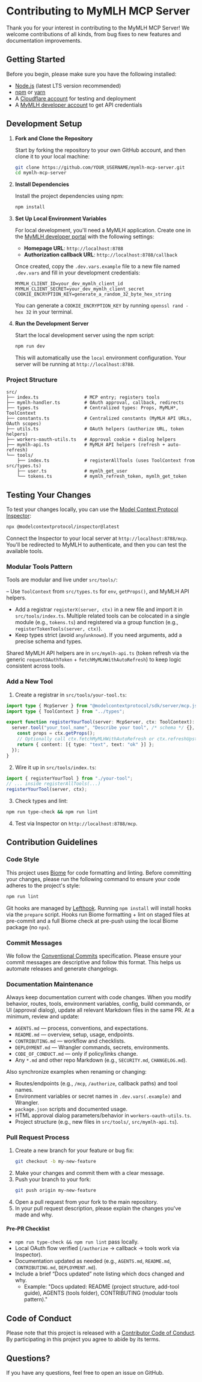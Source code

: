 # Contributing to MyMLH MCP Server

Thank you for your interest in contributing to the MyMLH MCP Server! We welcome contributions of all kinds, from bug fixes to new features and documentation improvements.

## Getting Started

Before you begin, please make sure you have the following installed:

- [Node.js](https://nodejs.org/) (latest LTS version recommended)
- [npm](https://www.npmjs.com/) or [yarn](https://yarnpkg.com/)
- A [Cloudflare account](https://dash.cloudflare.com/sign-up) for testing and deployment
- A [MyMLH developer account](https://my.mlh.io/developers) to get API credentials

## Development Setup

1.  **Fork and Clone the Repository**

    Start by forking the repository to your own GitHub account, and then clone it to your local machine:

    ```bash
    git clone https://github.com/YOUR_USERNAME/mymlh-mcp-server.git
    cd mymlh-mcp-server
    ```

2.  **Install Dependencies**

    Install the project dependencies using npm:

    ```bash
    npm install
    ```

3.  **Set Up Local Environment Variables**

    For local development, you'll need a MyMLH application. Create one in the [MyMLH developer portal](https://my.mlh.io/developers) with the following settings:

    -   **Homepage URL**: `http://localhost:8788`
    -   **Authorization callback URL**: `http://localhost:8788/callback`

    Once created, copy the `.dev.vars.example` file to a new file named `.dev.vars` and fill in your development credentials:

    ```
    MYMLH_CLIENT_ID=your_dev_mymlh_client_id
    MYMLH_CLIENT_SECRET=your_dev_mymlh_client_secret
    COOKIE_ENCRYPTION_KEY=generate_a_random_32_byte_hex_string
    ```

    You can generate a `COOKIE_ENCRYPTION_KEY` by running `openssl rand -hex 32` in your terminal.

4.  **Run the Development Server**

    Start the local development server using the npm script:

    ```bash
    npm run dev
    ```

    This will automatically use the `local` environment configuration. Your server will be running at `http://localhost:8788`.

### Project Structure

```
src/
├── index.ts                 # MCP entry; registers tools
├── mymlh-handler.ts         # OAuth approval, callback, redirects
├── types.ts                 # Centralized types: Props, MyMLH*, ToolContext
├── constants.ts             # Centralized constants (MyMLH API URLs, OAuth scopes)
├── utils.ts                 # OAuth helpers (authorize URL, token helpers)
├── workers-oauth-utils.ts   # Approval cookie + dialog helpers
├── mymlh-api.ts             # MyMLH API helpers (refresh + auto-refresh)
└── tools/
    ├── index.ts             # registerAllTools (uses ToolContext from src/types.ts)
    ├── user.ts              # mymlh_get_user
    └── tokens.ts            # mymlh_refresh_token, mymlh_get_token

```

## Testing Your Changes

To test your changes locally, you can use the [Model Context Protocol Inspector](https://modelcontextprotocol.io/docs/tools/inspector):

```bash
npx @modelcontextprotocol/inspector@latest
```

Connect the Inspector to your local server at `http://localhost:8788/mcp`. You'll be redirected to MyMLH to authenticate, and then you can test the available tools.

### Modular Tools Pattern

Tools are modular and live under `src/tools/`:

– Use `ToolContext` from `src/types.ts` for `env`, `getProps()`, and MyMLH API helpers.
- Add a registrar `registerX(server, ctx)` in a new file and import it in `src/tools/index.ts`. Multiple related tools can be colocated in a single module (e.g., `tokens.ts`) and registered via a group function (e.g., `registerTokenTools(server, ctx)`).
- Keep types strict (avoid `any`/`unknown`). If you need arguments, add a precise schema and types.

Shared MyMLH API helpers are in `src/mymlh-api.ts` (token refresh via the generic `requestOAuthToken` + `fetchMyMLHWithAutoRefresh`) to keep logic consistent across tools.

### Add a New Tool

1) Create a registrar in `src/tools/your-tool.ts`:

```ts
import type { McpServer } from "@modelcontextprotocol/sdk/server/mcp.js";
import type { ToolContext } from "../types";

export function registerYourTool(server: McpServer, ctx: ToolContext): void {
  server.tool("your_tool_name", "Describe your tool", /* schema */ {}, async () => {
    const props = ctx.getProps();
    // Optionally call ctx.fetchMyMLHWithAutoRefresh or ctx.refreshUpstreamToken
    return { content: [{ type: "text", text: "ok" }] };
  });
}
```

2) Wire it up in `src/tools/index.ts`:

```ts
import { registerYourTool } from "./your-tool";
// ... inside registerAllTools(...)
registerYourTool(server, ctx);
```

3) Check types and lint:

```bash
npm run type-check && npm run lint
```

4) Test via Inspector on `http://localhost:8788/mcp`.

## Contribution Guidelines

### Code Style

This project uses [Biome](https://biomejs.dev/) for code formatting and linting. Before committing your changes, please run the following command to ensure your code adheres to the project's style:

```bash
npm run lint
```

Git hooks are managed by [Lefthook](https://github.com/evilmartians/lefthook). Running `npm install` will install hooks via the `prepare` script. Hooks run Biome formatting + lint on staged files at pre-commit and a full Biome check at pre-push using the local Biome package (no `npx`).

### Commit Messages

We follow the [Conventional Commits](https://www.conventionalcommits.org/) specification. Please ensure your commit messages are descriptive and follow this format. This helps us automate releases and generate changelogs.

### Documentation Maintenance

Always keep documentation current with code changes. When you modify behavior, routes, tools, environment variables, config, build commands, or UI (approval dialog), update all relevant Markdown files in the same PR. At a minimum, review and update:

- `AGENTS.md` — process, conventions, and expectations.
- `README.md` — overview, setup, usage, endpoints.
- `CONTRIBUTING.md` — workflow and checklists.
- `DEPLOYMENT.md` — Wrangler commands, secrets, environments.
- `CODE_OF_CONDUCT.md` — only if policy/links change.
- Any `*.md` and other repo Markdown (e.g., `SECURITY.md`, `CHANGELOG.md`).

Also synchronize examples when renaming or changing:

- Routes/endpoints (e.g., `/mcp`, `/authorize`, callback paths) and tool names.
- Environment variables or secret names in `.dev.vars(.example)` and Wrangler.
- `package.json` scripts and documented usage.
- HTML approval dialog parameters/behavior in `workers-oauth-utils.ts`.
- Project structure (e.g., new files in `src/tools/`, `src/mymlh-api.ts`).

### Pull Request Process

1.  Create a new branch for your feature or bug fix:
    ```bash
    git checkout -b my-new-feature
    ```
2.  Make your changes and commit them with a clear message.
3.  Push your branch to your fork:
    ```bash
    git push origin my-new-feature
    ```
4.  Open a pull request from your fork to the main repository.
5.  In your pull request description, please explain the changes you've made and why.

#### Pre‑PR Checklist

- `npm run type-check && npm run lint` pass locally.
- Local OAuth flow verified (`/authorize` → callback → tools work via Inspector).
- Documentation updated as needed (e.g., `AGENTS.md`, `README.md`, `CONTRIBUTING.md`, `DEPLOYMENT.md`).
- Include a brief “Docs updated” note listing which docs changed and why.
  - Example: "Docs updated: README (project structure, add-tool guide), AGENTS (tools folder), CONTRIBUTING (modular tools pattern)."

## Code of Conduct

Please note that this project is released with a [Contributor Code of Conduct](CODE_OF_CONDUCT.md). By participating in this project you agree to abide by its terms.

## Questions?

If you have any questions, feel free to open an issue on GitHub.
